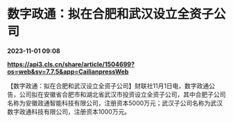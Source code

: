 # 数字政通：拟在合肥和武汉设立全资子公司

**2023-11-01 09:08**

**https://api3.cls.cn/share/article/1504699?os=web&sv=7.7.5&app=CailianpressWeb**

【数字政通：拟在合肥和武汉设立全资子公司】财联社11月1日电，数字政通公告，公司拟在安徽省合肥市和湖北省武汉市投资设立全资子公司，其中合肥子公司名称为安徽政通智能科技有限公司，注册资本5000万元；武汉子公司名称为武汉数字政通科技有限公司，注册资本1000万元。